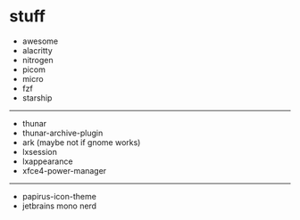 # stuff
- awesome
- alacritty
- nitrogen
- picom
- micro
- fzf
- starship
---
- thunar
- thunar-archive-plugin
- ark (maybe not if gnome works)
- lxsession
- lxappearance
- xfce4-power-manager
---
- papirus-icon-theme
- jetbrains mono nerd
